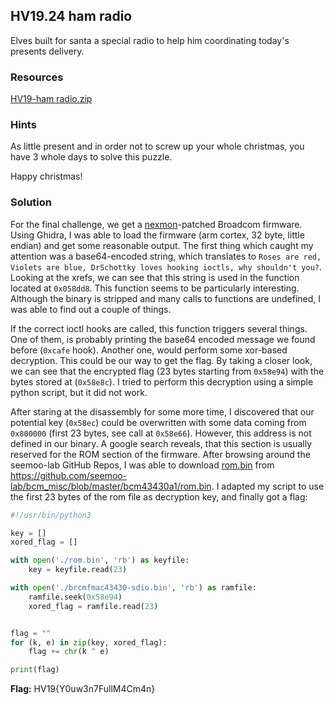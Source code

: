 ## HV19.24 ham radio

Elves built for santa a special radio to help him coordinating today's presents delivery.

### Resources

[HV19-ham radio.zip](./19bf7592-f3ee-474c-bf82-233f270bbf70.zip)

### Hints

As little present and in order not to screw up your whole christmas, you have 3 whole days to solve this puzzle.

Happy christmas!

### Solution

For the final challenge, we get a [nexmon](https://github.com/seemoo-lab/nexmon)-patched Broadcom firmware. Using Ghidra, I was able to load the firmware (arm cortex, 32 byte, little endian) and get some reasonable output. The first thing which caught my attention was a base64-encoded string, which translates to `Roses are red, Violets are blue, DrSchottky loves hooking ioctls, why shouldn't you?`. Looking at the xrefs, we can see that this string is used in the function located at `0x058dd8`. This function seems to be particularly interesting. Although the binary is stripped and many calls to functions are undefined, I was able to find out a couple of things.

If the correct ioctl hooks are called, this function triggers several things. One of them, is probably printing the base64 encoded message we found before (`0xcafe` hook). Another one, would perform some xor-based decryption. This could be our way to get the flag. By taking a closer look, we can see that the encrypted flag (23 bytes starting from `0x58e94`) with the bytes stored at (`0x58e8c`). I tried to perform this decryption using a simple python script, but it did not work. 

After staring at the disassembly for some more time, I discovered that our potential key (`0x58ec`) could be overwritten with some data coming from `0x800000` (first 23 bytes, see call at `0x58e66`). However, this address is not defined in our binary. A google search reveals, that this section is usually reserved for the ROM section of the firmware. After browsing around the seemoo-lab GitHub Repos, I was able to download [rom.bin](./rom.bin) from https://github.com/seemoo-lab/bcm_misc/blob/master/bcm43430a1/rom.bin. I adapted my script to use the first 23 bytes of the rom file as decryption key, and finally got a flag:

```python
#!/usr/bin/python3

key = []
xored_flag = []

with open('./rom.bin', 'rb') as keyfile:
    key = keyfile.read(23)

with open('./brcmfmac43430-sdio.bin', 'rb') as ramfile:
    ramfile.seek(0x58e94)
    xored_flag = ramfile.read(23)


flag = ""
for (k, e) in zip(key, xored_flag):
    flag += chr(k ^ e)

print(flag)
```

**Flag:** HV19{Y0uw3n7FullM4Cm4n}
